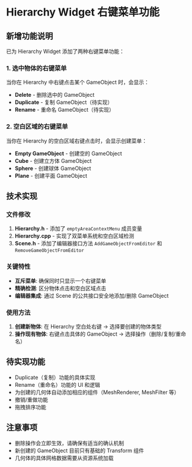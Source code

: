 # Hierarchy Widget 右键菜单功能

## 新增功能说明

已为 Hierarchy Widget 添加了两种右键菜单功能：

### 1. 选中物体的右键菜单
当你在 Hierarchy 中右键点击某个 GameObject 时，会显示：
- **Delete** - 删除选中的 GameObject
- **Duplicate** - 复制 GameObject（待实现）
- **Rename** - 重命名 GameObject（待实现）

### 2. 空白区域的右键菜单
当你在 Hierarchy 的空白区域右键点击时，会显示创建菜单：
- **Empty GameObject** - 创建空的 GameObject
- **Cube** - 创建立方体 GameObject
- **Sphere** - 创建球体 GameObject
- **Plane** - 创建平面 GameObject

## 技术实现

### 文件修改
1. **Hierarchy.h** - 添加了 `emptyAreaContextMenu` 成员变量
2. **Hierarchy.cpp** - 实现了双菜单系统和空白区域检测
3. **Scene.h** - 添加了编辑器接口方法 `AddGameObjectFromEditor` 和 `RemoveGameObjectFromEditor`

### 关键特性
- **互斥菜单**: 确保同时只显示一个右键菜单
- **精确检测**: 区分物体点击和空白区域点击
- **编辑器集成**: 通过 Scene 的公共接口安全地添加/删除 GameObject

### 使用方法
1. **创建新物体**: 在 Hierarchy 空白处右键 → 选择要创建的物体类型
2. **操作现有物体**: 右键点击具体的 GameObject → 选择操作（删除/复制/重命名）

## 待实现功能
- Duplicate（复制）功能的具体实现
- Rename（重命名）功能的 UI 和逻辑
- 为创建的几何体自动添加相应的组件（MeshRenderer, MeshFilter 等）
- 撤销/重做功能
- 拖拽排序功能

## 注意事项
- 删除操作会立即生效，请确保有适当的确认机制
- 新创建的 GameObject 目前只有基础的 Transform 组件
- 几何体的具体网格数据需要从资源系统加载
